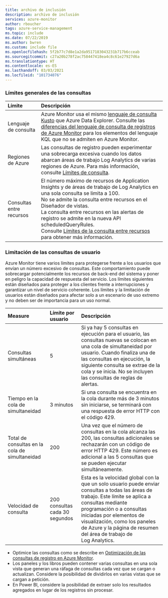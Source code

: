 ```yaml
---
title: archivo de inclusión
description: archivo de inclusión
services: azure-monitor
author: rboucher
tags: azure-service-management
ms.topic: include
ms.date: 07/22/2019
ms.author: bwren
ms.custom: include file
ms.openlocfilehash: 5f2b77c7d8e1a2da9517183043231b717b6cceab
ms.sourcegitcommit: c27a20b278f2ac758447418ea4c8c61e27927d6a
ms.translationtype: HT
ms.contentlocale: es-ES
ms.lasthandoff: 03/03/2021
ms.locfileid: "101734076"
---
```

### <a name="general-query-limits"></a>Límites generales de las consultas

| Límite | Descripción |
|:---|:---|
| Lenguaje de consulta | Azure Monitor usa el mismo [lenguaje de consulta Kusto](/azure/kusto/query/) que Azure Data Explorer. Consulte las [diferencias del lenguaje de consulta de registros de Azure Monitor](/azure/data-explorer/kusto/query/) para los elementos del lenguaje KQL que no se admiten en Azure Monitor. |
| Regiones de Azure | Las consultas de registro pueden experimentar una sobrecarga excesiva cuando los datos abarcan áreas de trabajo Log Analytics de varias regiones de Azure. Para más información, consulte [Límites de consulta](../articles/azure-monitor/logs/scope.md#query-scope-limits). |
| Consultas entre recursos | El número máximo de recursos de Application Insights y de áreas de trabajo de Log Analytics en una sola consulta se limita a 100.<br>No se admite la consulta entre recursos en el Diseñador de vistas.<br>La consulta entre recursos en las alertas de registro se admite en la nueva API scheduledQueryRules.<br>Consulte [Límites de la consulta entre recursos](../articles/azure-monitor/logs/cross-workspace-query.md#cross-resource-query-limits) para obtener más información. |

### <a name="user-query-throttling"></a>Limitación de las consultas de usuario
Azure Monitor tiene varios límites para protegerse frente a los usuarios que envían un número excesivo de consultas. Este comportamiento puede sobrecargar potencialmente los recursos de back-end del sistema y poner en peligro la capacidad de respuesta del servicio. Los límites siguientes están diseñados para proteger a los clientes frente a interrupciones y garantizar un nivel de servicio coherente. Los límites y la limitación de usuarios están diseñados para afectar solo a un escenario de uso extremo y no deben ser de importancia para un uso normal.


| Measure | Límite por usuario | Descripción |
|:---|:---|:---|
| Consultas simultáneas | 5 | Si ya hay 5 consultas en ejecución para el usuario, las consultas nuevas se colocan en una cola de simultaneidad por usuario. Cuando finaliza una de las consultas en ejecución, la siguiente consulta se extrae de la cola y se inicia. No se incluyen las consultas de reglas de alertas.
| Tiempo en la cola de simultaneidad | 3 minutos | Si una consulta se encuentra en la cola durante más de 3 minutos sin iniciarse, se terminará con una respuesta de error HTTP con el código 429. |
| Total de consultas en la cola de simultaneidad | 200 | Una vez que el número de consultas en la cola alcanza las 200, las consultas adicionales se rechazarán con un código de error HTTP 429. Este número es adicional a las 5 consultas que se pueden ejecutar simultáneamente. |
| Velocidad de consulta | 200 consultas cada 30 segundos | Esta es la velocidad global con la que un solo usuario puede enviar consultas a todas las áreas de trabajo.  Este límite se aplica a consultas mediante programación o a consultas iniciadas por elementos de visualización, como los paneles de Azure y la página de resumen del área de trabajo de Log Analytics. |

- Optimice las consultas como se describe en [Optimización de las consultas de registro en Azure Monitor](../articles/azure-monitor/logs/query-optimization.md).
- Los paneles y los libros pueden contener varias consultas en una sola vista que generan una ráfaga de consultas cada vez que se cargan o actualizan. Considere la posibilidad de dividirlos en varias vistas que se cargan a petición. 
- En Power BI, considere la posibilidad de extraer solo los resultados agregados en lugar de los registros sin procesar.